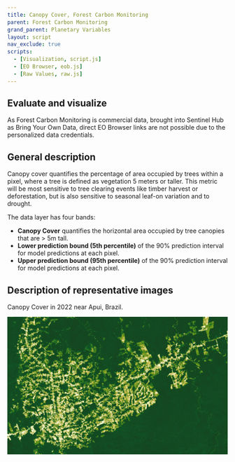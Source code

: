 ```yaml
---
title: Canopy Cover, Forest Carbon Monitoring
parent: Forest Carbon Monitoring
grand_parent: Planetary Variables
layout: script
nav_exclude: true
scripts:
  - [Visualization, script.js]
  - [EO Browser, eob.js]
  - [Raw Values, raw.js]
---
```


## Evaluate and visualize

As Forest Carbon Monitoring is commercial data, brought into Sentinel Hub as Bring Your Own Data, direct EO Browser links are not possible due to the personalized data credentials.

## General description

Canopy cover quantifies the percentage of area occupied by trees within a
pixel, where a tree is defined as vegetation 5 meters or taller. This metric will be most sensitive to tree clearing
events like timber harvest or deforestation, but is also sensitive to seasonal leaf-on variation and to drought.

The data layer has four bands:

- **Canopy Cover** quantifies the horizontal area occupied by tree canopies that are > 5m tall.
- **Lower prediction bound (5th percentile)** of the 90% prediction interval for model predictions at each pixel.
- **Upper prediction bound (95th percentile)** of the 90% prediction interval for model predictions at each pixel.

## Description of representative images

Canopy Cover in 2022 near Apui, Brazil.

![Canopy Cover Example](fig/canopycover.jpg)
